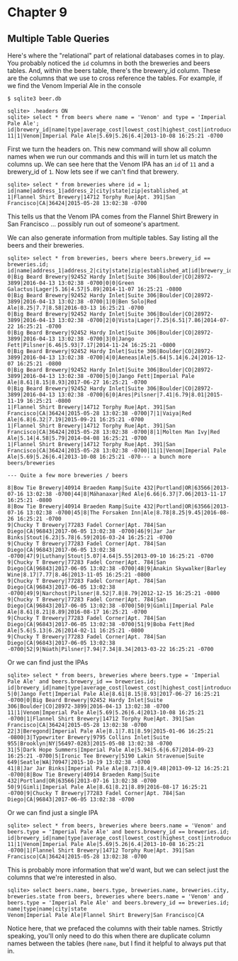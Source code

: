 # Chapter 9

## Multiple Table Queries

Here's where the "relational" part of relational databases comes in to
play. You probably noticed the `id` columns in both the breweries and
beers tables. And, within the beers table, there's the brewery_id
column. These are the columns that we use to cross reference the tables.
For example, if we find the Venom Imperial Ale in the console

```
$ sqlite3 beer.db
```

```
sqlite> .headers ON
sqlite> select * from beers where name = 'Venom' and type = 'Imperial Pale Ale';
id|brewery_id|name|type|average_cost|lowest_cost|highest_cost|introduced_at
11|1|Venom|Imperial Pale Ale|5.69|5.26|6.4|2013-10-08 16:25:21 -0700
```

First we turn the headers on. This new command will show all column
names when we run our commands and this will in turn let us match the
columns up. We can see here that the Venom IPA has an `id` of `11` and a
brewery_id of `1`. Now lets see if we can't find that brewery.

```
sqlite> select * from breweries where id = 1;
id|name|address_1|address_2|city|state|zip|established_at
1|Flannel Shirt Brewery|14712 Torphy Rue|Apt. 391|San Francisco|CA|36424|2015-05-28 13:02:38 -0700
```

This tells us that the Venom IPA comes from the Flannel Shirt Brewery in
San Francisco ... possibly run out of someone's apartment.

We can also generate information from multiple tables. Say listing all
the beers and their breweries.

```
sqlite> select * from breweries, beers where beers.brewery_id == breweries.id;
id|name|address_1|address_2|city|state|zip|established_at|id|brewery_id|name|type|average_cost|lowest_cost|highest_cost|introduced_at
0|Big Beard Brewery|92452 Hardy Inlet|Suite 306|Boulder|CO|28972-3899|2016-04-13 13:02:38 -0700|0|0|Green Galactus|Lager|5.16|4.57|5.89|2014-11-07 16:25:21 -0800
0|Big Beard Brewery|92452 Hardy Inlet|Suite 306|Boulder|CO|28972-3899|2016-04-13 13:02:38 -0700|1|0|Ben Solo|Red Ale|8.25|7.7|8.58|2016-03-13 16:25:21 -0700
0|Big Beard Brewery|92452 Hardy Inlet|Suite 306|Boulder|CO|28972-3899|2016-04-13 13:02:38 -0700|2|0|Vista|Lager|7.25|6.51|7.86|2014-07-22 16:25:21 -0700
0|Big Beard Brewery|92452 Hardy Inlet|Suite 306|Boulder|CO|28972-3899|2016-04-13 13:02:38 -0700|3|0|Jango Fett|Pilsner|6.46|5.93|7.17|2014-11-24 16:25:21 -0800
0|Big Beard Brewery|92452 Hardy Inlet|Suite 306|Boulder|CO|28972-3899|2016-04-13 13:02:38 -0700|4|0|Aeneas|Ale|5.64|5.14|6.24|2016-12-07 16:25:21 -0800
0|Big Beard Brewery|92452 Hardy Inlet|Suite 306|Boulder|CO|28972-3899|2016-04-13 13:02:38 -0700|5|0|Jango Fett|Imperial Pale Ale|8.61|8.15|8.93|2017-06-27 16:25:21 -0700
0|Big Beard Brewery|92452 Hardy Inlet|Suite 306|Boulder|CO|28972-3899|2016-04-13 13:02:38 -0700|6|0|Ares|Pilsner|7.41|6.79|8.01|2015-11-19 16:25:21 -0800
1|Flannel Shirt Brewery|14712 Torphy Rue|Apt. 391|San Francisco|CA|36424|2015-05-28 13:02:38 -0700|7|1|Vaiya|Red Ale|6.8|6.32|7.19|2015-09-21 16:25:21 -0700
1|Flannel Shirt Brewery|14712 Torphy Rue|Apt. 391|San Francisco|CA|36424|2015-05-28 13:02:38 -0700|8|1|Molten Man Ivy|Red Ale|5.14|4.58|5.79|2014-04-08 16:25:21 -0700
1|Flannel Shirt Brewery|14712 Torphy Rue|Apt. 391|San Francisco|CA|36424|2015-05-28 13:02:38 -0700|11|1|Venom|Imperial Pale Ale|5.69|5.26|6.4|2013-10-08 16:25:21 -070--- a bunch more beers/breweries 

--- Quite a few more breweries / beers

8|Bow Tie Brewery|40914 Braeden Ramp|Suite 432|Portland|OR|63566|2013-07-16 13:02:38 -0700|44|8|Máhanaxar|Red Ale|6.66|6.37|7.06|2013-11-17 16:25:21 -0800
8|Bow Tie Brewery|40914 Braeden Ramp|Suite 432|Portland|OR|63566|2013-07-16 13:02:38 -0700|45|8|The Forsaken Inn|Ale|8.78|8.25|9.45|2016-08-26 16:25:21 -0700
9|Chucky T Brewery|77283 Fadel Corner|Apt. 784|San Diego|CA|96843|2017-06-05 13:02:38 -0700|46|9|Jar Jar Binks|Stout|6.23|5.78|6.59|2016-03-24 16:25:21 -0700
9|Chucky T Brewery|77283 Fadel Corner|Apt. 784|San Diego|CA|96843|2017-06-05 13:02:38 -0700|47|9|Luthany|Stout|5.07|4.64|5.55|2013-09-10 16:25:21 -0700
9|Chucky T Brewery|77283 Fadel Corner|Apt. 784|San Diego|CA|96843|2017-06-05 13:02:38 -0700|48|9|Anakin Skywalker|Barley Wine|8.17|7.77|8.46|2013-11-05 16:25:21 -0800
9|Chucky T Brewery|77283 Fadel Corner|Apt. 784|San Diego|CA|96843|2017-06-05 13:02:38 -0700|49|9|Narchost|Pilsner|8.52|7.8|8.79|2012-12-15 16:25:21 -0800
9|Chucky T Brewery|77283 Fadel Corner|Apt. 784|San Diego|CA|96843|2017-06-05 13:02:38 -0700|50|9|Gimli|Imperial Pale Ale|8.61|8.21|8.89|2016-08-17 16:25:21 -0700
9|Chucky T Brewery|77283 Fadel Corner|Apt. 784|San Diego|CA|96843|2017-06-05 13:02:38 -0700|51|9|Boba Fett|Red Ale|5.6|5.13|6.26|2014-02-11 16:25:21 -0800
9|Chucky T Brewery|77283 Fadel Corner|Apt. 784|San Diego|CA|96843|2017-06-05 13:02:38 -0700|52|9|Núath|Pilsner|7.94|7.34|8.34|2013-03-22 16:25:21 -0700
```

Or we can find just the IPAs
```
sqlite> select * from beers, breweries where beers.type = 'Imperial Pale Ale' and beers.brewery_id == breweries.id;
id|brewery_id|name|type|average_cost|lowest_cost|highest_cost|introduced_at|id|name|address_1|address_2|city|state|zip|established_at
5|0|Jango Fett|Imperial Pale Ale|8.61|8.15|8.93|2017-06-27 16:25:21 -0700|0|Big Beard Brewery|92452 Hardy Inlet|Suite 306|Boulder|CO|28972-3899|2016-04-13 13:02:38 -0700
11|1|Venom|Imperial Pale Ale|5.69|5.26|6.4|2013-10-08 16:25:21 -0700|1|Flannel Shirt Brewery|14712 Torphy Rue|Apt. 391|San Francisco|CA|36424|2015-05-28 13:02:38 -0700
22|3|Beregond|Imperial Pale Ale|8.1|7.81|8.59|2015-01-06 16:25:21 -0800|3|Typewriter Brewery|9795 Collins Inlet|Suite 955|Brooklyn|NY|56497-0283|2015-05-08 13:02:38 -0700
31|5|Dark Hope Summers|Imperial Pale Ale|5.94|5.6|6.67|2014-09-23 16:25:21 -0700|5|Ironic Tee Brewery|5190 Lakin Stravenue|Suite 649|Seatle|WA|70947|2015-10-19 13:02:38 -0700
41|8|Jar Jar Binks|Imperial Pale Ale|8.73|8.4|9.48|2013-09-12 16:25:21 -0700|8|Bow Tie Brewery|40914 Braeden Ramp|Suite 432|Portland|OR|63566|2013-07-16 13:02:38 -0700
50|9|Gimli|Imperial Pale Ale|8.61|8.21|8.89|2016-08-17 16:25:21 -0700|9|Chucky T Brewery|77283 Fadel Corner|Apt. 784|San Diego|CA|96843|2017-06-05 13:02:38 -0700
```

Or we can find just a single IPA

```
sqlite> select * from beers, breweries where beers.name = 'Venom' and beers.type = 'Imperial Pale Ale' and beers.brewery_id == breweries.id;
id|brewery_id|name|type|average_cost|lowest_cost|highest_cost|introduced_at|id|name|address_1|address_2|city|state|zip|established_at
11|1|Venom|Imperial Pale Ale|5.69|5.26|6.4|2013-10-08 16:25:21 -0700|1|Flannel Shirt Brewery|14712 Torphy Rue|Apt. 391|San Francisco|CA|36424|2015-05-28 13:02:38 -0700
```

This is probably more information that we'd want, but we can select just
the columns that we're interested in also.

```
sqlite> select beers.name, beers.type, breweries.name, breweries.city, breweries.state from beers, breweries where beers.name = 'Venom' and beers.type = 'Imperial Pale Ale' and beers.brewery_id == breweries.id;
name|type|name|city|state
Venom|Imperial Pale Ale|Flannel Shirt Brewery|San Francisco|CA
```

Notice here, that we prefaced the columns with their table names.
Strictly speaking, you'll only need to do this when there are duplicate
column names between the tables (here `name`, but I find it helpful to always put
that in.
